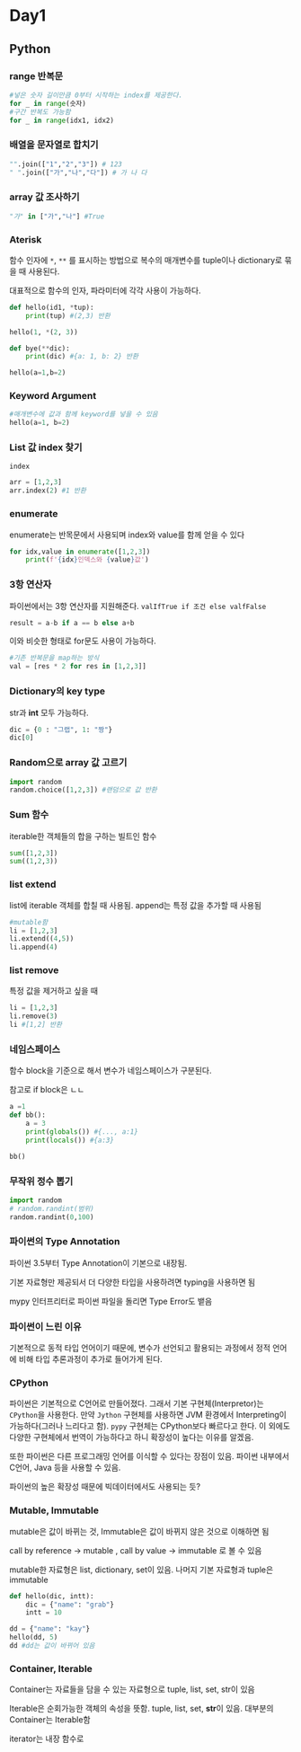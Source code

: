 # Day1

## Python

### range 반복문

```python
#넣은 숫자 길이만큼 0부터 시작하는 index를 제공한다.
for _ in range(숫자)
#구간 반복도 가능함
for _ in range(idx1, idx2) 
```

### 배열을 문자열로 합치기

```python
"".join(["1","2","3"]) # 123
" ".join(["가","나","다"]) # 가 나 다
```

### array 값 조사하기

```python
"가" in ["가","나"] #True
```

### Aterisk

함수 인자에 `*`, `**` 를 표시하는 방법으로 복수의 매개변수를 tuple이나 dictionary로 묶을 때 사용된다.

대표적으로 함수의 인자, 파라미터에 각각 사용이 가능하다.

```python
def hello(id1, *tup):
	print(tup) #(2,3) 반환

hello(1, *(2, 3))

def bye(**dic):
	print(dic) #{a: 1, b: 2} 반환

hello(a=1,b=2)
```

### Keyword Argument

```python
#매개변수에 값과 함께 keyword를 넣을 수 있음
hello(a=1, b=2)
```

### List 값 index 찾기

`index`

```python
arr = [1,2,3]
arr.index(2) #1 반환
```

### enumerate

enumerate는 반목문에서 사용되며 index와 value를 함께 얻을 수 있다

```python
for idx,value in enumerate([1,2,3])
	print(f'{idx}인덱스와 {value}값')
```

### 3항 연산자

파이썬에서는 3항 연산자를 지원해준다. `valIfTrue if 조건 else valfFalse`

```python
result = a-b if a == b else a+b
```

이와 비슷한 형태로 for문도 사용이 가능하다. 

```python
#기존 반복문을 map하는 방식
val = [res * 2 for res in [1,2,3]] 
```

### Dictionary의 key type

str과 **int** 모두 가능하다.

```python
dic = {0 : "그랩", 1: "짱"}
dic[0]
```

### Random으로 array 값 고르기

```python
import random
random.choice([1,2,3]) #랜덤으로 값 반환
```

### Sum 함수

iterable한 객체들의 합을 구하는 빌트인 함수

```python
sum([1,2,3]) 
sum((1,2,3))
```

### list extend

list에 iterable 객체를 합칠 때 사용됨. append는 특정 값을 추가할 때 사용됨

```python
#mutable함
li = [1,2,3]
li.extend((4,5))
li.append(4) 
```

### list remove

특정 값을 제거하고 싶을 때

```python
li = [1,2,3]
li.remove(3)
li #[1,2] 반환
```

### 네임스페이스

함수 block을 기준으로 해서 변수가 네임스페이스가 구분된다.

참고로 if block은 ㄴㄴ

```python
a =1 
def bb():
	a = 3
	print(globals()) #{..., a:1}
	print(locals()) #{a:3}

bb()
```

### 무작위 정수 뽑기

```python
import random
# random.randint(범위)
random.randint(0,100)
```

### 파이썬의 Type Annotation

파이썬 3.5부터 Type Annotation이 기본으로 내장됨.

기본 자료형만 제공되서 더 다양한 타입을 사용하려면 typing을 사용하면 됨

mypy 인터프리터로 파이썬 파일을 돌리면 Type Error도 뱉음

### 파이썬이 느린 이유

기본적으로 동적 타입 언어이기 때문에, 변수가 선언되고 활용되는 과정에서 정적 언어에 비해 타입 추론과정이 추가로 들어가게 된다.

### CPython

파이썬은 기본적으로 C언어로 만들어졌다. 그래서 기본 구현체(Interpretor)는 `CPython`을 사용한다. 만약 `Jython` 구현체를 사용하면 JVM 환경에서 Interpreting이 가능하다(그러나 느리다고 함). `pypy` 구현체는 CPython보다 빠르다고 한다. 이 외에도 다양한 구현체에서 번역이 가능하다고 하니 확장성이 높다는 이유를 알겠음. 

또한 파이썬은 다른 프로그래밍 언어를 이식할 수 있다는 장점이 있음. 파이썬 내부에서 C언어, Java 등을 사용할 수 있음. 

파이썬의 높은 확장성 때문에 빅데이터에서도 사용되는 듯?

### Mutable, Immutable

mutable은 값이 바뀌는 것, Immutable은 값이 바뀌지 않은 것으로 이해하면 됨

call by reference → mutable , call by value → immutable 로 볼 수 있음

mutable한 자료형은 list, dictionary, set이 있음. 나머지 기본 자료형과 tuple은 immutable

```python
def hello(dic, intt):
	dic = {"name": "grab"}
	intt = 10

dd = {"name": "kay"}
hello(dd, 5) 
dd #dd는 값이 바뀌어 있음

```

### Container, Iterable

Container는 자료들을 담을 수 있는 자료형으로 tuple, list, set, str이 있음

Iterable은 순회가능한 객체의 속성을 뜻함. tuple, list, set, **str**이 있음. 대부분의 Container는 Iterable함

iterator는 내장 함수로